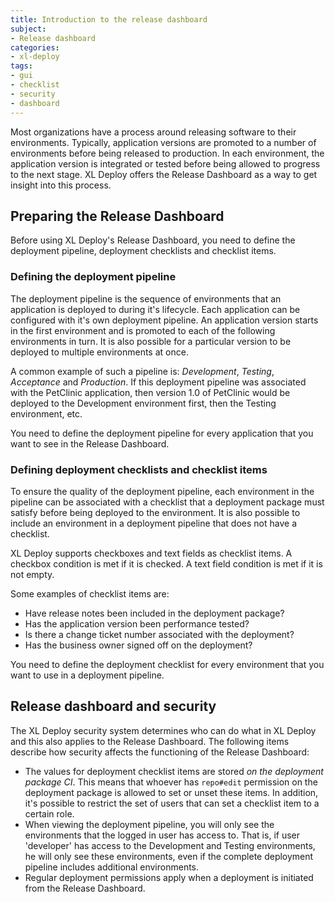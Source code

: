 ```yaml
---
title: Introduction to the release dashboard
subject:
- Release dashboard
categories:
- xl-deploy
tags:
- gui
- checklist
- security
- dashboard
---
```


Most organizations have a process around releasing software to their environments. Typically, application versions are promoted to a number of environments before being released to production. In each environment, the application version is integrated or tested before being allowed to progress to the next stage. XL Deploy offers the Release Dashboard as a way to get insight into this process.

## Preparing the Release Dashboard

Before using XL Deploy's Release Dashboard, you need to define the deployment pipeline, deployment checklists and checklist items.

### Defining the deployment pipeline

The deployment pipeline is the sequence of environments that an application is deployed to during it's lifecycle. Each application can be configured with it's own deployment pipeline. An application version starts in the first environment and is promoted to each of the following environments in turn. It is also possible for a particular version to be deployed to multiple environments at once. 

A common example of such a pipeline is:  _Development_, _Testing_, _Acceptance_ and _Production_. If this deployment pipeline was associated with the PetClinic application, then version 1.0 of PetClinic would be deployed to the Development environment first, then the Testing environment, etc.

You need to define the deployment pipeline for every application that you want to see in the Release Dashboard.

### Defining deployment checklists and checklist items

To ensure the quality of the deployment pipeline, each environment in the pipeline can be associated with a checklist that a deployment package must satisfy before being deployed to the environment. It is also possible to include an environment in a deployment pipeline that does not have a checklist. 

XL Deploy supports checkboxes and text fields as checklist items. A checkbox condition is met if it is checked. A text field condition is met if it is not empty.

Some examples of checklist items are:

* Have release notes been included in the deployment package?
* Has the application version been performance tested?
* Is there a change ticket number associated with the deployment?
* Has the business owner signed off on the deployment?

You need to define the deployment checklist for every environment that you want to use in a deployment pipeline. 

## Release dashboard and security

The XL Deploy security system determines who can do what in XL Deploy and this also applies to the Release Dashboard. The following items describe how security affects the functioning of the Release Dashboard:

* The values for deployment checklist items are stored _on the deployment package CI_. This means that whoever has `repo#edit` permission on the deployment package is allowed to set or unset these items. In addition, it's possible to restrict the set of users that can set a checklist item to a certain role.
* When viewing the deployment pipeline, you will only see the environments that the logged in user has access to. That is, if user 'developer' has access to the Development and Testing environments, he will only see these environments, even if the complete deployment pipeline includes additional environments.
* Regular deployment permissions apply when a deployment is initiated from the Release Dashboard.
